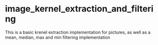 # image_kernel_extraction_and_filtering
This is a basic krenel extraction implementation for pictures, as well as a mean, median, max and min filtering implementation
